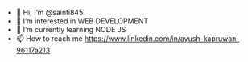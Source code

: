 - 👋 Hi, I’m @sainti845
- 👀 I’m interested in WEB DEVELOPMENT
- 🌱 I’m currently learning NODE JS
- 📫 How to reach me https://www.linkedin.com/in/ayush-kapruwan-96117a213

<!---
sainti845/sainti845 is a ✨ special ✨ repository because its `README.md` (this file) appears on your GitHub profile.
You can click the Preview link to take a look at your changes.
--->

